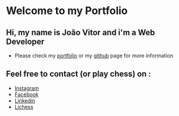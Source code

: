 # **Welcome to my Portfolio**

## Hi, my name is João Vitor and i'm a Web Developer

- Please check my [portfolio](https://joaovtr.github.io/portifolio/) or my [github](https://github.com/joaoVtr) page for more information


## Feel free to contact (or play chess) on :
- [Instagram](https://www.instagram.com/joao97vtr/)
- [Facebook](https://www.facebook.com/profile.php?id=100001841830075)
- [Linkedin](https://www.linkedin.com/in/JJMenezes-perfil)
- [Lichess](https://lichess.org/@/joaoVMenezes)
    